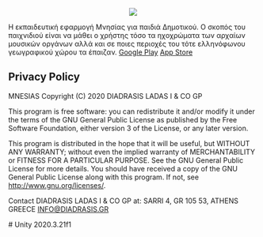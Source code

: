 <p align="center">
  <a href="https://mnesias.gr/" target="_blank" align="center">
    <img src="https://www.diadrasis.gr/wp-content/uploads/2021/01/logo_mnesias_site-1.jpg">
  </a>
  <br/>
  
Η εκπαιδευτική εφαρμογή Μνησίας για παιδιά Δημοτικού. Ο σκοπός του παιχνιδιού είναι να μάθει ο χρήστης τόσο τα ηχοχρώματα των αρχαίων μουσικών οργάνων αλλά και σε ποιες περιοχές του τότε ελληνόφωνου γεωγραφικού χώρου τα έπαιζαν. <a href="https://play.google.com/store/apps/details?id=net.Diadrasis.MnesiasElementarySchool" target="_blank">Google Play</a> <a href="https://apps.apple.com/mn/app/mnesias-%CF%80%CE%B1%CE%B9%CF%87%CE%BD%CE%B9%CE%B4%CE%B9-%CE%B4%CE%B7%CE%BC%CE%BF%CF%84%CE%B9%CE%BA%CE%BF%CF%85/id1600913282" target="_blank">App Store</a>

  
## Privacy Policy
  
MNESIAS Copyright (C) 2020 DIADRASIS LADAS I & CO GP

This program is free software: you can redistribute it and/or modify it under the terms of the GNU General Public License as published by the Free Software Foundation, either version 3 of the License, or any later version.

This program is distributed in the hope that it will be useful, but WITHOUT ANY WARRANTY; without even the implied warranty of MERCHANTABILITY or FITNESS FOR A PARTICULAR PURPOSE.  See the GNU General Public License for more details.
You should have received a copy of the GNU General Public License along with this program.  If not, see <http://www.gnu.org/licenses/>.

Contact DIADRASIS LADAS I & CO GP at:
SARRI 4, GR 105 53, ATHENS GREECE
INFO@DIADRASIS.GR  
</p>
# Unity 2020.3.21f1
